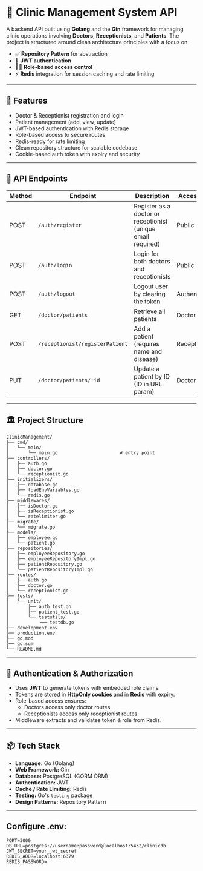 # 🏥 Clinic Management System API

A backend API built using **Golang** and the **Gin** framework for managing clinic operations involving **Doctors**, **Receptionists**, and **Patients**. The project is structured  around clean architecture principles with a focus on:

- ✅ **Repository Pattern** for abstraction
- 🔐 **JWT authentication**
- 🧑‍⚕️ **Role-based access control**
- ⚡ **Redis** integration for session caching and rate limiting

---

## 🚀 Features

- Doctor & Receptionist registration and login
- Patient management (add, view, update)
- JWT-based authentication with Redis storage
- Role-based access to secure routes
- Redis-ready for rate limiting
- Clean repository structure for scalable codebase
- Cookie-based auth token with expiry and security

---

## 🧾 API Endpoints

| Method | Endpoint                                | Description                                                  | Access Role   |
|--------|------------------------------------------|--------------------------------------------------------------|---------------|
| POST   | `/auth/register`                         | Register as a doctor or receptionist (unique email required) | Public        |
| POST   | `/auth/login`                            | Login for both doctors and receptionists                     | Public        |
| POST   | `/auth/logout`                           | Logout user by clearing the token                            | Authenticated |
| GET    | `/doctor/patients`                       | Retrieve all patients                                        | Doctor        |
| POST   | `/receptionist/registerPatient`          | Add a patient (requires name and disease)                    | Receptionist  |
| PUT    | `/doctor/patients/:id`                   | Update a patient by ID (ID in URL param)                     | Doctor        |

---

## 🏛️ Project Structure
```
ClinicManagement/
├── cmd/
│   └── main/
│       └── main.go                       # entry point 
├── controllers/
│   ├── auth.go
│   ├── doctor.go
│   └── receptionist.go
├── initializers/
│   ├── database.go
│   ├── loadEnvVariables.go
│   └── redis.go
├── middlewares/
│   ├── isDoctor.go
│   ├── isReceptionist.go
│   └── ratelimiter.go
├── migrate/
│   └── migrate.go
├── models/
│   ├── employee.go
│   └── patient.go
├── repositories/                      
│   ├── employeeRepository.go
│   ├── employeeRepositoryImpl.go
│   ├── patientRepository.go
│   └── patientRepositoryImpl.go
├── routes/
│   ├── auth.go
│   ├── doctor.go
│   └── receptionist.go
├── tests/
│   └── unit/
│       ├── auth_test.go
│       ├── patient_test.go
│       └── testutils/
│           └── testdb.go
├── development.env
├── production.env
├── go.mod
├── go.sum
└── README.md

```
---

## 🔐 Authentication & Authorization

- Uses **JWT** to generate tokens with embedded role claims.
- Tokens are stored in **HttpOnly cookies** and in **Redis** with expiry.
- Role-based access ensures:
  - Doctors access only doctor routes.
  - Receptionists access only receptionist routes.
- Middleware extracts and validates token & role from Redis.

---

## 📦 Tech Stack

- **Language:** Go (Golang)
- **Web Framework:** Gin
- **Database:** PostgreSQL (GORM ORM)
- **Authentication:** JWT
- **Cache / Rate Limiting:** Redis
- **Testing:** Go's `testing` package
- **Design Patterns:** Repository Pattern

---
## Configure   .env:
```
PORT=3000
DB_URL=postgres://username:password@localhost:5432/clinicdb
JWT_SECRET=your_jwt_secret
REDIS_ADDR=localhost:6379
REDIS_PASSWORD=
```
